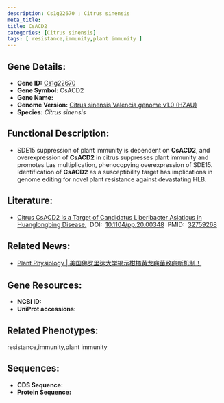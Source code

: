 ```yaml
---
description: Cs1g22670 ; Citrus sinensis
meta_title:
title: CsACD2
categories: [Citrus sinensis]
tags: [ resistance,immunity,plant immunity ]
---
```


## Gene Details:
- **Gene ID:**	[Cs1g22670]()
- **Gene Symbol:** CsACD2
- **Gene Name:** 
- **Genome Version:** [Citrus sinensis Valencia genome v1.0 (HZAU)]()
- **Species:** *Citrus sinensis*

## Functional Description:
   - SDE15 suppression of plant immunity is dependent on **CsACD2**, and overexpression of **CsACD2** in citrus suppresses plant immunity and promotes Las multiplication, phenocopying overexpression of SDE15. Identification of **CsACD2** as a susceptibility target has implications in genome editing for novel plant resistance against devastating HLB.

## Literature:
   - [Citrus CsACD2 Is a Target of Candidatus Liberibacter Asiaticus in Huanglongbing Disease.]( https://academic.oup.com/plphys/article/184/2/792/6117897?login=true#237533824)&nbsp;&nbsp;DOI:&nbsp;&nbsp;[10.1104/pp.20.00348](https://academic.oup.com/plphys/article/184/2/792/6117897?login=true#237533824)&nbsp;&nbsp;PMID:&nbsp;&nbsp;[32759268](https://pubmed.ncbi.nlm.nih.gov/32759268/)

## Related News:
   - [Plant Physiology | 美国佛罗里达大学揭示柑橘黄龙病菌致病新机制！](https://mp.weixin.qq.com/s?__biz=Mzg3MDEwNDEyMg==&mid=2247493916&idx=2&sn=34b264220413dd525bcb8386b01dddd5&chksm=ce904449f9e7cd5fcf916e8e785700b1a4e2e622c1a603cab711467e11cd368fc2b407741cc7&scene=27#wechat_redirect)

## Gene Resources:
- **NCBI ID:** [](https://www.ncbi.nlm.nih.gov/gene/?term=)
- **UniProt accessions:** [](https://www.uniprot.org/uniprotkb//entry)

## Related Phenotypes:
resistance,immunity,plant immunity

## Sequences:
- **CDS Sequence:**
- **Protein Sequence:**
